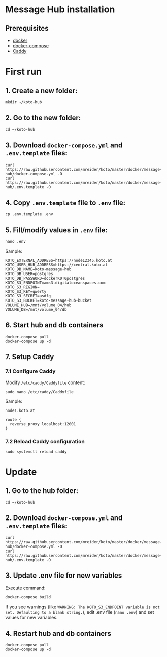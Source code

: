 # Message Hub installation

## Prerequisites

* [docker](https://docs.docker.com/engine/install/ubuntu/)
* [docker-compose](https://docs.docker.com/compose/install/#install-compose-on-linux-systems)
* [Caddy](https://caddyserver.com/docs/download#debian-ubuntu-raspbian)

# First run

## 1. Create a new folder: 

`mkdir ~/koto-hub`

## 2. Go to the new folder:   

`cd ~/koto-hub`

## 3. Download `docker-compose.yml` and `.env.template` files:

```
curl https://raw.githubusercontent.com/mreider/koto/master/docker/message-hub/docker-compose.yml -O
curl https://raw.githubusercontent.com/mreider/koto/master/docker/message-hub/.env.template -O
```

## 4. Copy `.env.template` file to `.env` file:

`cp .env.template .env`

## 5. Fill/modify values in `.env` file:

`nano .env`

Sample:
```
KOTO_EXTERNAL_ADDRESS=https://node12345.koto.at
KOTO_USER_HUB_ADDRESS=https://central.koto.at
KOTO_DB_NAME=koto-message-hub
KOTO_DB_USER=postgres
KOTO_DB_PASSWORD=dockerK0T0postgres
KOTO_S3_ENDPOINT=ams3.digitaloceanspaces.com
KOTO_S3_REGION=
KOTO_S3_KEY=qwerty
KOTO_S3_SECRET=asdfg
KOTO_S3_BUCKET=koto-message-hub-bucket
VOLUME_HUB=/mnt/volume_04/hub
VOLUME_DB=/mnt/volume_04/db
```

## 6. Start hub and db containers

```
docker-compose pull
docker-compose up -d
```

## 7. Setup Caddy

### 7.1 Configure Caddy  

Modify `/etc/caddy/Caddyfile` content:

`sudo nano /etc/caddy/Caddyfile` 

Sample:
```
node1.koto.at

route {
  reverse_proxy localhost:12001
}
```

### 7.2 Reload Caddy configuration

`sudo systemctl reload caddy`

# Update

## 1. Go to the hub folder:   

`cd ~/koto-hub`

## 2. Download `docker-compose.yml` and `.env.template` files:

```
curl https://raw.githubusercontent.com/mreider/koto/master/docker/message-hub/docker-compose.yml -O
curl https://raw.githubusercontent.com/mreider/koto/master/docker/message-hub/.env.template -O
```

## 3. Update .env file for new variables

Execute command:

`docker-compose build`

If you see warnings (like `WARNING: The KOTO_S3_ENDPOINT variable is not set. Defaulting to a blank string.`), edit .env file (`nano .env`) and set values for new variables.

## 4. Restart hub and db containers

```
docker-compose pull
docker-compose up -d
```
